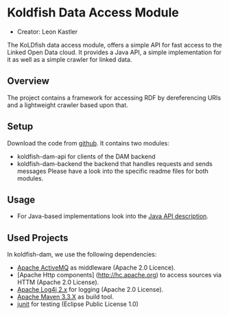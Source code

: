 # Koldfish Data Access Module
- Creator: <span property="http://purl.org/dc/elements/1.1/creator">Leon Kastler</span>

The KoLDfish data access module, offers a simple API for fast access to the Linked Open Data cloud.
It provides a Java API, a simple implementation for it as well as a simple crawler for linked data.

## Overview
The project contains a framework for accessing RDF by dereferencing URIs and a lightweight crawler based upon that.

## Setup
Download the code from [github](https://github.com/lkastler/koldfish-dam).
It contains two modules:
- koldfish-dam-api for clients of the DAM backend
- koldfish-dam-backend the backend that handles requests and sends messages
Please have a look into the specific readme files for both modules.

## Usage
- For Java-based implementations look into the [Java API description](api_java.md).

## Used Projects
In koldfish-dam, we use the following dependencies:
- [Apache ActiveMQ](http://activemq.apache.org) as middleware (Apache 2.0 Licence).
- [Apache Http components] (http://hc.apache.org) to access sources via HTTM (Apache 2.0 License).
- [Apache Log4j 2.x](logging.apache.org/log4j/2.x/) for logging (Apache 2.0 License).
- [Apache Maven 3.3.X](maven.apache.org/) as build tool.
- [junit](junit.org) for testing (Eclipse Public License 1.0)


